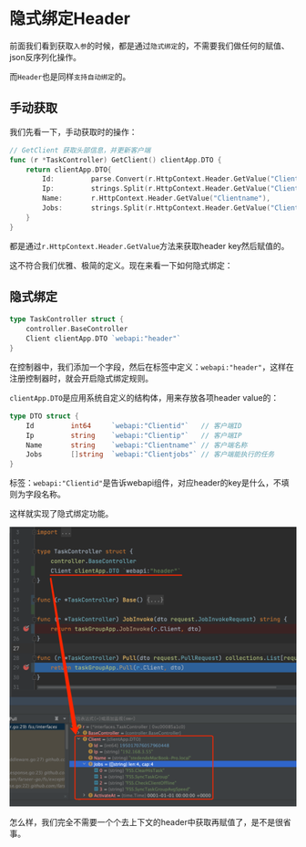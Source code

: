 # 隐式绑定Header
前面我们看到获取`入参`的时候，都是通过`隐式绑定`的，不需要我们做任何的赋值、json反序列化操作。

而`Header`也是同样`支持自动绑定`的。

## 手动获取
我们先看一下，手动获取时的操作：
```go
// GetClient 获取头部信息，并更新客户端
func (r *TaskController) GetClient() clientApp.DTO {
    return clientApp.DTO{
		Id:         parse.Convert(r.HttpContext.Header.GetValue("Clientid"), int64(0)),
		Ip:         strings.Split(r.HttpContext.Header.GetValue("Clientip"), ",")[0],
		Name:       r.HttpContext.Header.GetValue("Clientname"),
		Jobs:       strings.Split(r.HttpContext.Header.GetValue("Clientjobs"), ","),
	}
}
```
都是通过`r.HttpContext.Header.GetValue`方法来获取header key然后赋值的。

这不符合我们优雅、极简的定义。现在来看一下如何隐式绑定：

## 隐式绑定
```go
type TaskController struct {
	controller.BaseController
	Client clientApp.DTO `webapi:"header"`
}
```
在控制器中，我们添加一个字段，然后在标签中定义：`webapi:"header"`，这样在注册控制器时，就会开启隐式绑定规则。

`clientApp.DTO`是应用系统自定义的结构体，用来存放各项header value的：
```go
type DTO struct {
	Id         int64     `webapi:"Clientid"`   // 客户端ID
	Ip         string    `webapi:"Clientip"`   // 客户端IP
	Name       string    `webapi:"Clientname"` // 客户端名称
	Jobs       []string  `webapi:"Clientjobs"` // 客户端能执行的任务
}
```
标签：`webapi:"Clientid"`是告诉webapi组件，对应header的key是什么，不填则为字段名称。

这样就实现了隐式绑定功能。

![logo](autoBindHeader.png)

怎么样，我们完全不需要一个个去上下文的header中获取再赋值了，是不是很省事。